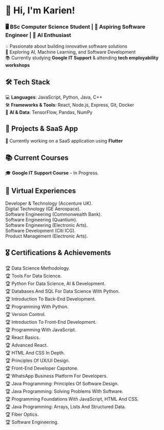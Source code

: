 # 👋 Hi, I'm Karien!  
### 🖥️ BSc Computer Science Student | 🚀 Aspiring Software Engineer | 🤖 AI Enthusiast  

💡 Passionate about building innovative software solutions  
🧠 Exploring AI, Machine Learning, and Software Development  
📚 Currently studying **Google IT Support** & attending **tech employability workshops**  

## 🛠️ **Tech Stack**  
💻 **Languages**: JavaScript, Python, Java, C++  
🛠️ **Frameworks & Tools**: React, Node.js, Express, Git, Docker  
🧠 **AI & Data**: TensorFlow, Pandas, NumPy  

## 📌 **Projects & SaaS App**  
🚀 Currently working on a SaaS application using **Flutter**  

## 📚 **Current Courses**  
🎓 **Google IT Support Course** – In Progress. 

## 💼 **Virtual Experiences** 
Developer & Technology (Accenture UK).  
Digital Technology (GE Aerospace).  
Software Engineering (Commonwealth Bank).  
Software Engineering (Quantium).  
Software Engineering (Electronic Arts).  
Software Development  (Citi ICG).  
Product Management (Electronic Arts).   

## 🎖️ **Certifications & Achievements**
🏆 Data Science Methodology.  
🏆 Tools For Data Science.  
🏆 Python For Data Science, AI & Development.  
🏆 Databases And SQL For Data Science With Python.  
🏆 Introduction To Back-End Development.  
🏆 Programming With Python.  
🏆 Version Control.  
🏆 Introduction To Front-End Development.  
🏆 Programming With JavaScript.  
🏆 React Basics.  
🏆 Advanced React.  
🏆 HTML And CSS In Depth.  
🏆 Principles Of UX/UI Design.  
🏆 Front-End Developer Capstone.  
🏆 WhatsApp Business Platform For Developers.  
🏆 Java Programming: Principles Of Software Design.  
🏆 Java Programming: Solving Problems With Software.  
🏆 Programming Foundations With JavaScript, HTML And CSS.  
🏆 Java Programming: Arrays, Lists And Structured Data.  
🏆 Fiber Optics.  
🏆 Software Engineering.  

